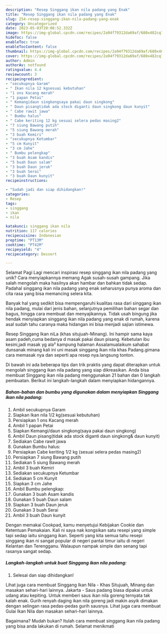 ```yaml
---
description: "Resep Singgang ikan nila padang yang Enak"
title: "Resep Singgang ikan nila padang yang Enak"
slug: 254-resep-singgang-ikan-nila-padang-yang-enak
category: Uncategorized
date: 2023-05-03T20:08:52.332Z
image: https://img-global.cpcdn.com/recipes/2a94f79312da69af/680x482cq70/singgang-ikan-nila-padang-foto-resep-utama.jpg
hideToc: false
enableToc: true
enableTocContent: false
thumbnail: https://img-global.cpcdn.com/recipes/2a94f79312da69af/680x482cq70/singgang-ikan-nila-padang-foto-resep-utama.jpg
cover: https://img-global.cpcdn.com/recipes/2a94f79312da69af/680x482cq70/singgang-ikan-nila-padang-foto-resep-utama.jpg
author: Admin
authorAv: notfound
ratingvalue: 4.4
reviewcount: 3
recipeingredient:
- "secukupnya Garam"
- " Ikan nila 12 kgsesuai kebutuhan"
- "1 ons Kacang merah"
- "1 papan Petai"
- " Kemangidaun singkongsaya pakai daun singkong"
- " Daun pisangtidak ada stock diganti daun singkong daun kunyit"
- " Cabe rawit jawa"
- " Bumbu halus"
- " Cabe keriting 12 kg sesuai selera pedas masing2"
- "7 siung Bawang putih"
- "5 siung Bawang merah"
- "3 buah Kemiri"
- "secukupnya Ketumbar"
- "5 cm Kunyit"
- "3 cm Jahe"
- " Bumbu pelengkap"
- "3 buah Asam kandis"
- "5 buah Daun salam"
- "3 buah Daun jeruk"
- "3 buah Serai"
- "3 buah Daun kunyit"
recipeinstructions:

- "Sudah jadi dan siap dihidangkan!"
categories:
- Resep
tags:
- singgang
- ikan
- nila

katakunci: singgang ikan nila 
nutrition: 117 calories
recipecuisine: Indonesian
preptime: "PT13M"
cooktime: "PT42M"
recipeyield: "4"
recipecategory: Dessert

---
```



Selamat Pagi Lagi mencari inspirasi resep singgang ikan nila padang yang unik? Cara menyiapkannya memang Agak susah-susah gampang. Jika salah mengolah maka hasilnya akan hambar dan bahkan tidak sedap. Padahal singgang ikan nila padang yang enak seharusnya punya aroma dan cita rasa yang bisa memancing selera kita.


Banyak hal yang sedikit bisa mempengaruhi kualitas rasa dari singgang ikan nila padang, mulai dari jenis bahan, selanjutnya pemilihan bahan segar dan bagus, hingga cara membuat dan menyajikannya. Tidak usah bingung jika hendak menyiapkan singgang ikan nila padang yang enak di rumah, karena asal sudah tahu caranya maka hidangan ini bisa menjadi sajian istimewa.

Resep Singgang Ikan niLa (khas situjuah-Minang). Ini hampir sama kaya asam padeh,cuma bedanya d masak pakai daun pisang. Kebetulan ibu kesini,jadi masak yg ala² kampung halaman Assalamualaikum sahabat dunsanak minang kali ini uni masak singgang ikan nila khas Padang.gimana cara memasak nya dan seperti apa resep nya.langsung tonton.


Di bawah ini ada beberapa tips dan trik praktis yang dapat diterapkan untuk mengolah singgang ikan nila padang yang siap dikreasikan. Anda bisa membuat Singgang ikan nila padang menggunakan 21 bahan dan 0 langkah pembuatan. Berikut ini langkah-langkah dalam menyiapkan hidangannya.

<!--inarticleads1-->

##### Bahan-bahan dan bumbu yang digunakan dalam menyiapkan Singgang ikan nila padang:

1. Ambil secukupnya Garam
1. Siapkan  Ikan nila 1/2 kg(sesuai kebutuhan)
1. Persiapkan 1 ons Kacang merah
1. Ambil 1 papan Petai
1. Siapkan  Kemangi/daun singkong(saya pakai daun singkong)
1. Ambil  Daun pisang(tidak ada stock diganti daun singkong&amp; daun kunyit)
1. Sediakan  Cabe rawit jawa
1. Gunakan  Bumbu halus:
1. Persiapkan  Cabe keriting 1/2 kg (sesuai selera pedas masing2)
1. Persiapkan 7 siung Bawang putih
1. Sediakan 5 siung Bawang merah
1. Ambil 3 buah Kemiri
1. Sediakan secukupnya Ketumbar
1. Sediakan 5 cm Kunyit
1. Siapkan 3 cm Jahe
1. Ambil  Bumbu pelengkap:
1. Gunakan 3 buah Asam kandis
1. Gunakan 5 buah Daun salam
1. Siapkan 3 buah Daun jeruk
1. Gunakan 3 buah Serai
1. Ambil 3 buah Daun kunyit


Dengan memakai Cookpad, kamu menyetujui Kebijakan Cookie dan Ketentuan Pemakaian. Kali ni saya nak kongsikan satu resepi yang simple tapi sedap iaitu singgang ikan. Seperti yang kita semua tahu resepi singgang ikan ni sangat popular di negeri pantai timur iaitu di negeri Kelantan dan Terengganu. Walaupun nampak simple dan senang tapi rasanya sangat sedap. 

<!--inarticleads2-->

##### Langkah-langkah untuk buat Singgang ikan nila padang:


1. Selesai dan siap dihidangkan!

Lihat juga cara membuat Singgang Ikan Nila - Khas Situjuah, Minang dan masakan sehari-hari lainnya. Jakarta - Saus padang biasa dipakai untuk udang atau kepiting. Untuk memberi saus ikan nila goreng ternyata tak kalah enak. Gurih renyah daging ikan nila goreng jadi makin asyik dimakan dengan selingan rasa pedas-pedas gurih sausnya. Lihat juga cara membuat Gulai Ikan Nila dan masakan sehari-hari lainnya. 

Bagaimana? Mudah bukan? Itulah cara membuat singgang ikan nila padang yang bisa anda lakukan di rumah. Selamat menikmati
